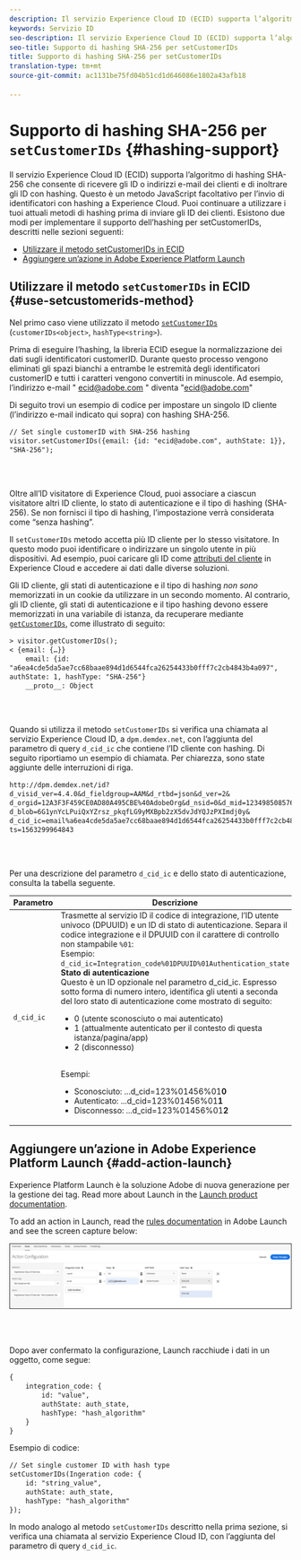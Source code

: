 ```yaml
---
description: Il servizio Experience Cloud ID (ECID) supporta l’algoritmo di hashing SHA-256 che consente di ricevere gli ID o indirizzi e-mail dei clienti e di inoltrare gli ID con hashing. Questo è un metodo JavaScript facoltativo per l’invio di identificatori con hashing a Experience Cloud. Puoi continuare a utilizzare i tuoi attuali metodi di hashing prima di inviare gli ID dei clienti.
keywords: Servizio ID
seo-description: Il servizio Experience Cloud ID (ECID) supporta l’algoritmo di hashing SHA-256 che consente di ricevere gli ID o indirizzi e-mail dei clienti e di inoltrare gli ID con hashing. Questo è un metodo JavaScript facoltativo per l’invio di identificatori con hashing a Experience Cloud. Puoi continuare a utilizzare i tuoi attuali metodi di hashing prima di inviare gli ID dei clienti.
seo-title: Supporto di hashing SHA-256 per setCustomerIDs
title: Supporto di hashing SHA-256 per setCustomerIDs
translation-type: tm+mt
source-git-commit: ac1131be75fd04b51cd1d646086e1802a43afb18

---
```



# Supporto di hashing SHA-256 per `setCustomerIDs` {#hashing-support}

Il servizio Experience Cloud ID (ECID) supporta l’algoritmo di hashing SHA-256 che consente di ricevere gli ID o indirizzi e-mail dei clienti e di inoltrare gli ID con hashing. Questo è un metodo JavaScript facoltativo per l’invio di identificatori con hashing a Experience Cloud. Puoi continuare a utilizzare i tuoi attuali metodi di hashing prima di inviare gli ID dei clienti.
Esistono due modi per implementare il supporto dell’hashing per setCustomerIDs, descritti nelle sezioni seguenti:

* [Utilizzare il metodo setCustomerIDs in ECID](/help/reference/hashing-support.md#use-setcustomerids-method)
* [Aggiungere un’azione in Adobe Experience Platform Launch](/help/reference/hashing-support.md#add-action-launch)

## Utilizzare il metodo `setCustomerIDs` in ECID {#use-setcustomerids-method}

Nel primo caso viene utilizzato il metodo [`setCustomerIDs`](/help/library/get-set/setcustomerids.md) (`customerIDs<object>`, `hashType<string>`).

Prima di eseguire l’hashing, la libreria ECID esegue la normalizzazione dei dati sugli identificatori customerID. Durante questo processo vengono eliminati gli spazi bianchi a entrambe le estremità degli identificatori customerID e tutti i caratteri vengono convertiti in minuscole. Ad esempio, l’indirizzo e-mail " ecid@adobe.com " diventa "ecid@adobe.com"

Di seguito trovi un esempio di codice per impostare un singolo ID cliente (l’indirizzo e-mail indicato qui sopra) con hashing SHA-256.

```
// Set single customerID with SHA-256 hashing
visitor.setCustomerIDs({email: {id: "ecid@adobe.com", authState: 1}}, "SHA-256");
```

<br> 

Oltre all’ID visitatore di Experience Cloud, puoi associare a ciascun visitatore altri ID cliente, lo stato di autenticazione e il tipo di hashing (SHA-256). Se non fornisci il tipo di hashing, l’impostazione verrà considerata come “senza hashing”.

Il `setCustomerIDs` metodo accetta più ID cliente per lo stesso visitatore. In questo modo puoi identificare o indirizzare un singolo utente in più dispositivi. Ad esempio, puoi caricare gli ID come [attributi del cliente](https://docs.adobe.com/content/help/en/core-services/interface/customer-attributes/attributes.html) in Experience Cloud e accedere ai dati dalle diverse soluzioni.

Gli ID cliente, gli stati di autenticazione e il tipo di hashing *non sono* memorizzati in un cookie da utilizzare in un secondo momento. Al contrario, gli ID cliente, gli stati di autenticazione e il tipo hashing devono essere memorizzati in una variabile di istanza, da recuperare mediante [`getCustomerIDs`](/help/library/get-set/getcustomerids.md), come illustrato di seguito:

```
> visitor.getCustomerIDs();
< {email: {…}}
    email: {id: "a6ea4cde5da5ae7cc68baae894d1d6544fca26254433b0fff7c2cb4843b4a097", authState: 1, hashType: "SHA-256"}
    __proto__: Object
```

<br> 

Quando si utilizza il metodo `setCustomerIDs` si verifica una chiamata al servizio Experience Cloud ID, a `dpm.demdex.net`, con l’aggiunta del parametro di query `d_cid_ic` che contiene l’ID cliente con hashing. Di seguito riportiamo un esempio di chiamata. Per chiarezza, sono state aggiunte delle interruzioni di riga.

```
http://dpm.demdex.net/id?d_visid_ver=4.4.0&d_fieldgroup=AAM&d_rtbd=json&d_ver=2&
d_orgid=12A3F3F459CE0AD80A495CBE%40AdobeOrg&d_nsid=0&d_mid=12349850857640731290890207735189050123&
d_blob=6G1ynYcLPuiQxYZrsz_pkqfLG9yMXBpb2zX5dvJdYQJzPXImdj0y&
d_cid_ic=email%a6ea4cde5da5ae7cc68baae894d1d6544fca26254433b0fff7c2cb4843b4a097%011&
ts=1563299964843
```

<br> 

Per una descrizione del parametro `d_cid_ic` e dello stato di autenticazione, consulta la tabella seguente.

| Parametro | Descrizione |
|------------|----------|
| `d_cid_ic` | Trasmette al servizio ID il codice di integrazione, l’ID utente univoco (DPUUID) e un ID di stato di autenticazione. Separa il codice integrazione e il DPUUID con il carattere di controllo non stampabile <code>%01</code>: <br> Esempio: <code>d_cid_ic=Integration_code%01DPUUID%01Authentication_state</code> <br> <b>Stato di autenticazione</b> <br> Questo è un ID opzionale nel parametro d_cid_ic. Espresso sotto forma di numero intero, identifica gli utenti a seconda del loro stato di autenticazione come mostrato di seguito: <br> <ul><li>0 (utente sconosciuto o mai autenticato)</li><li>1 (attualmente autenticato per il contesto di questa istanza/pagina/app)</li><li>2 (disconnesso)</li></ul> <br> Esempi: <br> <ul><li>Sconosciuto: ...d_cid=123%01456%01<b>0</b></li><li>Autenticato: ...d_cid=123%01456%01<b>1</b></li><li>Disconnesso: ...d_cid=123%01456%01<b>2</b></li></ul> |

## Aggiungere un’azione in Adobe Experience Platform Launch {#add-action-launch}

Experience Platform Launch è la soluzione Adobe di nuova generazione per la gestione dei tag. Read more about Launch in the [Launch product documentation](https://docs.adobe.com/content/help/en/launch/using/overview.html).

To add an action in Launch, read the [rules documentation](https://docs.adobe.com/help/en/launch/using/reference/manage-resources/rules.html) in Adobe Launch and see the screen capture below:

![](/help/reference/assets/hashing-support.png)

<br> 

Dopo aver confermato la configurazione, Launch racchiude i dati in un oggetto, come segue:

```
{
    integration_code: {
        id: "value",
        authState: auth_state,
        hashType: "hash_algorithm"
    }
}
```

Esempio di codice:

```
// Set single customer ID with hash type
setCustomerIDs(Ingeration code: {
    id: "string_value",
    authState: auth_state,
    hashType: "hash_algorithm"
});
```

In modo analogo al metodo `setCustomerIDs` descritto nella prima sezione, si verifica una chiamata al servizio Experience Cloud ID, con l’aggiunta del parametro di query `d_cid_ic`.